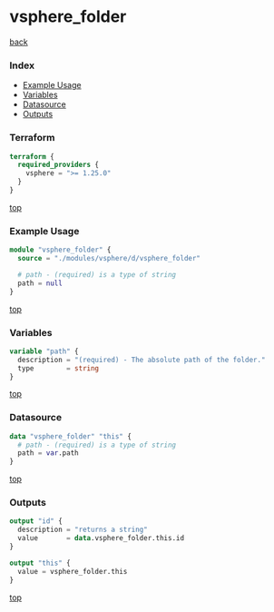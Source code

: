 # vsphere_folder

[back](../vsphere.md)

### Index

- [Example Usage](#example-usage)
- [Variables](#variables)
- [Datasource](#datasource)
- [Outputs](#outputs)

### Terraform

```terraform
terraform {
  required_providers {
    vsphere = ">= 1.25.0"
  }
}
```

[top](#index)

### Example Usage

```terraform
module "vsphere_folder" {
  source = "./modules/vsphere/d/vsphere_folder"

  # path - (required) is a type of string
  path = null
}
```

[top](#index)

### Variables

```terraform
variable "path" {
  description = "(required) - The absolute path of the folder."
  type        = string
}
```

[top](#index)

### Datasource

```terraform
data "vsphere_folder" "this" {
  # path - (required) is a type of string
  path = var.path
}
```

[top](#index)

### Outputs

```terraform
output "id" {
  description = "returns a string"
  value       = data.vsphere_folder.this.id
}

output "this" {
  value = vsphere_folder.this
}
```

[top](#index)